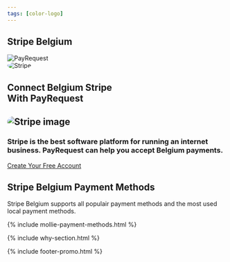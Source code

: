 ```yaml
---
tags: [color-logo]
---
```



<section class="breadcrumb-area">
         <div class="breadcrumb-shape"></div>
         <div class="container">
            <div class="row">
               <div class="col-lg-12">
                  <div class="breadcrumb-inn">
                     <div class="section-title wow fadeInUp" data-wow-duration="1s" data-wow-delay="0.3s" style="visibility: visible; animation-duration: 1s; animation-delay: 0.3s; animation-name: fadeInUp;">
                        <h2>Stripe <span>Belgium</span></h2>
                     </div>
                  </div>
               </div>
            </div>
         </div>
</section>


<section class="about-page-section section_100">
         <div class="container">
            <div class="row" style="
    margin-bottom: 20px;
">
               <div class="col-lg-4 col-md-12"></div>
               <div class="col-lg-2 col-md-4">
                  <img srcset="https://pbs.twimg.com/profile_images/1163820898475839488/3AfhxxDu.jpg" sizes="100%" alt="PayRequest" style="margin: 0 auto;max-width: 100px;">
               </div>

<div class="col-lg-1 col-md-1">
                  <i class="fa fa-plus" style="margin-top: 50px;font-size: 20px;"></i>
               </div>

<div class="col-lg-2 col-md-4">
<img srcset="https://pbs.twimg.com/profile_images/1280236709825835008/HmeYTwai_400x400.png" sizes="100%" alt="Stripe" style="margin: 0 auto;max-width: 100px;border-radius: 50%;">
               </div>
               <div class="col-lg-2 col-md-12"></div>
            </div>


<div class="row">
               <div class="col-lg-12">
                  <div class="section-title wow fadeInUp" data-wow-duration="1s" data-wow-delay="0.3s" style="visibility: visible; animation-duration: 1s; animation-delay: 0.3s; animation-name: fadeInUp;">
                     <h2>Connect Belgium Stripe<br>With 
<span>PayRequest</span>

</h2>
                  </div>
               </div>
            </div>
            <div class="row align-items-center">
               <div class="col-lg-5 lg-1">
                  <div class="about-page-left wow fadeInLeft" data-wow-duration="1s" data-wow-delay="0.5s" style="visibility: visible; animation-duration: 1s; animation-delay: 0.5s; animation-name: fadeInLeft;">
                     <h2 class="mr-5"><div class="">
                        <img src="https://i.imgur.com/jB7l34n.png" alt="Stripe image" style="
    border-radius: 20px;
">
                     </div></h2>
                  </div>
               </div>
               <div class="col-lg-6">
<div class="about-page-text wow fadeInRight" data-wow-duration="1s" data-wow-delay="0.6s" style="visibility: visible; animation-duration: 1s; animation-delay: 0.6s; animation-name: fadeInRight;">
<h3>Stripe is the best software platform for running an internet business. PayRequest can help you accept Belgium payments.
</h3>
<a href="https://dashboard.payrequest.io/dashboard" class="theme-btn mt-4"> Create Your Free Account<span class="fa fa-chevron-right"></span></a>

</div>
               </div>
            </div>
         </div>
</section>


<section class="blog-section section_100">
         <div class="container">
            <div class="row align-items-center">
               <div class="col-lg-5 col-md-12">
                  <div class="section-title wow fadeInLeft" data-wow-duration="1s" data-wow-delay="0.3s" style="visibility: visible; animation-duration: 1s; animation-delay: 0.3s; animation-name: fadeInLeft;">
                     <h2><span>Stripe Belgium</span> Payment Methods</h2>
                  </div>
               </div>
               <div class="col-lg-7 col-md-12">
                  <div class="section-para wow fadeInRight" data-wow-duration="1s" data-wow-delay="0.4s" style="visibility: visible; animation-duration: 1s; animation-delay: 0.4s; animation-name: fadeInRight;">
<p>Stripe Belgium supports all populair payment methods and the most used local payment methods.</p>
                  </div>
               </div>
            </div>


{% include mollie-payment-methods.html %}


</div>
</section>


{% include why-section.html %}

{% include footer-promo.html %}